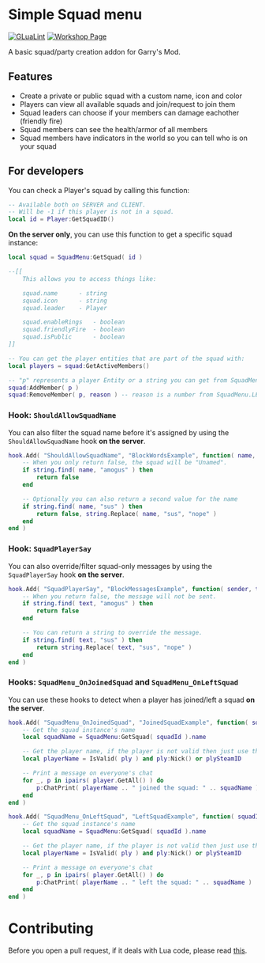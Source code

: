 # Simple Squad menu

[![GLuaLint](https://github.com/StyledStrike/gmod-squad-menu/actions/workflows/glualint.yml/badge.svg)](https://github.com/FPtje/GLuaFixer)
[![Workshop Page](https://img.shields.io/endpoint.svg?url=https%3A%2F%2Fshieldsio-steam-workshop.jross.me%2F3207278246%2Fsubscriptions-text)](https://steamcommunity.com/sharedfiles/filedetails/?id=3207278246)

A basic squad/party creation addon for Garry's Mod.

## Features

* Create a private or public squad with a custom name, icon and color
* Players can view all available squads and join/request to join them
* Squad leaders can choose if your members can damage eachother (friendly fire)
* Squad members can see the health/armor of all members
* Squad members have indicators in the world so you can tell who is on your squad

## For developers

You can check a Player's squad by calling this function:

```lua
-- Available both on SERVER and CLIENT.
-- Will be -1 if this player is not in a squad.
local id = Player:GetSquadID()
```

**On the server only**, you can use this function to get a specific squad instance:

```lua
local squad = SquadMenu:GetSquad( id )

--[[
    This allows you to access things like:

    squad.name      - string
    squad.icon      - string
    squad.leader    - Player

    squad.enableRings   - boolean
    squad.friendlyFire  - boolean
    squad.isPublic      - boolean
]]

-- You can get the player entities that are part of the squad with:
local players = squad:GetActiveMembers()

-- "p" represents a player Entity or a string you can get from SquadMenu.GetPlayerId:
squad:AddMember( p )
squad:RemoveMember( p, reason ) -- reason is a number from SquadMenu.LEAVE_REASON_*
```

### Hook: `ShouldAllowSquadName`

You can also filter the squad name before it's assigned by using the `ShouldAllowSquadName` hook **on the server**.

```lua
hook.Add( "ShouldAllowSquadName", "BlockWordsExample", function( name, leader )
    -- When you only return false, the squad will be "Unamed".
    if string.find( name, "amogus" ) then
        return false
    end

    -- Optionally you can also return a second value for the name
    if string.find( name, "sus" ) then
        return false, string.Replace( name, "sus", "nope" )
    end
end )
```

### Hook: `SquadPlayerSay`

You can also override/filter squad-only messages by using the `SquadPlayerSay` hook **on the server**.

```lua
hook.Add( "SquadPlayerSay", "BlockMessagesExample", function( sender, text )
    -- When you return false, the message will not be sent.
    if string.find( text, "amogus" ) then
        return false
    end

    -- You can return a string to override the message.
    if string.find( text, "sus" ) then
        return string.Replace( text, "sus", "nope" )
    end
end )
```

### Hooks: `SquadMenu_OnJoinedSquad` and `SquadMenu_OnLeftSquad`

You can use these hooks to detect when a player has joined/left a squad **on the server**.

```lua
hook.Add( "SquadMenu_OnJoinedSquad", "JoinedSquadExample", function( squadId, ply, plySteamID )
    -- Get the squad instance's name
    local squadName = SquadMenu:GetSquad( squadId ).name

    -- Get the player name, if the player is not valid then just use their SteamID
    local playerName = IsValid( ply ) and ply:Nick() or plySteamID

    -- Print a message on everyone's chat
    for _, p in ipairs( player.GetAll() ) do
        p:ChatPrint( playerName .. " joined the squad: " .. squadName )
    end
end )

hook.Add( "SquadMenu_OnLeftSquad", "LeftSquadExample", function( squadId, ply, plySteamID )
    -- Get the squad instance's name
    local squadName = SquadMenu:GetSquad( squadId ).name

    -- Get the player name, if the player is not valid then just use their SteamID
    local playerName = IsValid( ply ) and ply:Nick() or plySteamID

    -- Print a message on everyone's chat
    for _, p in ipairs( player.GetAll() ) do
        p:ChatPrint( playerName .. " left the squad: " .. squadName )
    end
end )
```

# Contributing

Before you open a pull request, if it deals with Lua code, please read [this](https://github.com/StyledStrike/gmod-squad-menu/blob/main/.github/pull_request_template.md).
